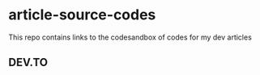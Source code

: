 # article-source-codes
This repo contains links to the codesandbox of codes for my dev articles

## DEV.TO
